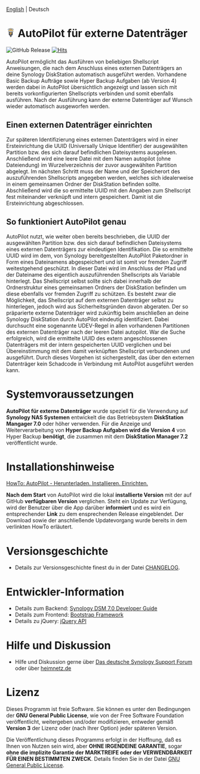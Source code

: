 [English](README_en.md) | Deutsch

# ![Package icon](/ui/images/icon_24.png) AutoPilot für externe Datenträger
![GitHub Release](https://img.shields.io/github/v/release/toafez/AutoPilot?link=https%3A%2F%2Fgithub.com%2Ftoafez%2FAutoPilot%2Freleases)
[![Hits](https://hits.seeyoufarm.com/api/count/incr/badge.svg?url=https%3A%2F%2Fgithub.com%2Ftoafez%2FAutoPilot&count_bg=%2379C83D&title_bg=%23555555&icon=&icon_color=%23E7E7E7&title=hits&edge_flat=false)](https://hits.seeyoufarm.com)

AutoPilot ermöglicht das Ausführen von beliebigen Shellscript Anweisungen, die nach dem Anschluss eines externen Datenträgers an deine Synology DiskStation automatisch ausgeführt werden. Vorhandene Basic Backup Aufträge sowie Hyper Backup Aufgaben (ab Version 4) werden dabei in AutoPilot übersichtlich angezeigt und lassen sich mit bereits vorkonfigurierten Shellscripts verbinden und somit ebenfalls ausführen. Nach der Ausführung kann der externe Datenträger auf Wunsch wieder automatisch ausgeworfen werden.

## Einen externen Datenträger einrichten
Zur späteren Identifizierung eines externen Datenträgers wird in einer Ersteinrichtung die UUID (Universally Unique Identifier) der ausgewählten Partition bzw. des sich darauf befindlichen Dateisystems ausgelesen. Anschließend wird eine leere Datei mit dem Namen autopilot (ohne Dateiendung) im Wurzelverzeichnis der zuvor ausgewählten Partition abgelegt. Im nächsten Schritt muss der Name und der Speicherort des auszuführenden Shellscripts angegeben werden, welches sich idealerweise in einem gemeinsamen Ordner der DiskStation befinden sollte. Abschließend wird die so ermittelte UUID mit den Angaben zum Shellscript fest miteinander verknüpft und intern gespeichert. Damit ist die Ersteinrichtung abgeschlossen.

## So funktioniert AutoPilot genau
AutoPilot nutzt, wie weiter oben bereits beschrieben, die UUID der ausgewählten Partition bzw. des sich darauf befindlichen Dateisystems eines externen Datenträgers zur eindeutigen Identifikation. Die so ermittelte UUID wird im dem, von Synology bereitgestellten AutoPilot Paketordner in Form eines Dateinamens abgespeichert und ist somit vor fremden Zugriff weitestgehend geschützt. In dieser Datei wird im Anschluss der Pfad und der Dateiname des eigentlich auszuführenden Shellscripts als Variable hinterlegt. Das Shellscript selbst sollte sich dabei innerhalb der Ordnerstruktur eines gemeinsamen Ordners der DiskStation befinden um diese ebenfalls vor fremden Zugriff zu schützen. Es besteht zwar die Möglichkeit, das Shellscript auf dem externen Datenträger selbst zu hinterlegen, jedoch wird aus Sicherheitsgründen davon abgeraten.
Der so präparierte externe Datenträger wird zukünftig beim anschließen an deine Synology DiskStation durch AutoPilot eindeutig identifiziert. Dabei durchsucht eine sogenannte UDEV-Regel in allen vorhandenen Partitionen des externen Datenträger nach der leeren Datei autopilot. War die Suche erfolgreich, wird die ermittelte UUID des extern angeschlossenen Datenträgers mit der intern gespeicherten UUID verglichen und bei Übereinstimmung mit dem damit verknüpften Shellscript verbundenen und ausgeführt. Durch dieses Vorgehen ist sichergestellt, das über den externen Datenträger kein Schadcode in Verbindung mit AutoPilot ausgeführt werden kann.

# Systemvoraussetzungen
**AutoPilot für externe Datenträger** wurde speziell für die Verwendung auf **Synology NAS Systemen** entwickelt die das Betriebsystem **DiskStation Mangager 7.0** oder höher verwenden. Für die Anzeige und Weiterverarbeitung von **Hyper Backup Aufgaben wird die Version 4** von Hyper Backup **benötigt**, die zusammen mit dem **DiskStation Manager 7.2** veröffentlicht wurde.

# Installationshinweise
[HowTo: AutoPilot - Herunterladen. Installieren. Einrichten.](https://github.com/toafez/HowTo_Syno.AutoPilot)

**Nach dem Start** von AutoPilot wird die lokal **installierte Version** mit der auf GitHub **verfügbaren Version** verglichen. Steht ein Update zur Verfügung, wird der Benutzer über die App darüber **informiert** und es wird ein entsprechender **Link** zu dem ensprechenden Release eingeblendet. Der Download sowie der anschließende Updatevorgang wurde bereits in dem verlinkten HowTo erläutert.

# Versionsgeschichte
- Details zur Versionsgeschichte finest du in der Datei [CHANGELOG](CHANGELOG).

# Entwickler-Information
- Details zum Backend: [Synology DSM 7.0 Developer Guide](https://help.synology.com/developer-guide/)
- Details zum Frontend: [Bootstrap Framework](https://getbootstrap.com/)
- Details zu jQuery: [jQuery API](https://api.jquery.com/)

# Hilfe und Diskussion
- Hilfe und Diskussion gerne über [Das deutsche Synology Support Forum](https://www.synology-forum.de) oder über [heimnetz.de](https://forum.heimnetz.de)

# Lizenz
Dieses Programm ist freie Software. Sie können es unter den Bedingungen der **GNU General Public License**, wie von der Free Software Foundation veröffentlicht, weitergeben und/oder modifizieren, entweder gemäß **Version 3** der Lizenz oder (nach Ihrer Option) jeder späteren Version.

Die Veröffentlichung dieses Programms erfolgt in der Hoffnung, daß es Ihnen von Nutzen sein wird, aber **OHNE IRGENDEINE GARANTIE**, sogar **ohne die implizite Garantie der MARKTREIFE oder der VERWENDBARKEIT FÜR EINEN BESTIMMTEN ZWECK**. Details finden Sie in der Datei [GNU General Public License](LICENSE).
